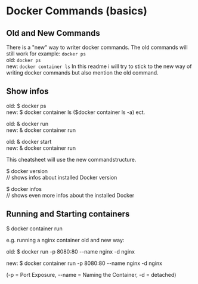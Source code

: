 # Docker Commands (basics)

## Old and New Commands
There is a "new" way to writer docker commands. The old commands will still work for example: `docker ps` \
old: `docker ps`\
new: `docker container ls`
In this readme i will try to stick to the new way of writing docker commands but also mention the old command.

## Show infos
old: $ docker ps\
new: $ docker container ls
    ($docker container ls -a) ect.

old: & docker run\
new: & docker container run

old: & docker start <container>\
new: & docker container run <container>

This cheatsheet will use the new commandstructure.


$ docker version\
// shows infos about installed Docker version

$ docker infos\
// shows even more infos about the installed Docker



## Running and Starting containers
$ docker container run

e.g. running a nginx container old and new way:

old:
$ docker run -p 8080:80 --name nginx -d nginx

new:
$ docker container run -p 8080:80 --name nginx -d nginx

(-p = Port Exposure, --name = Naming the Container, -d = detached)


